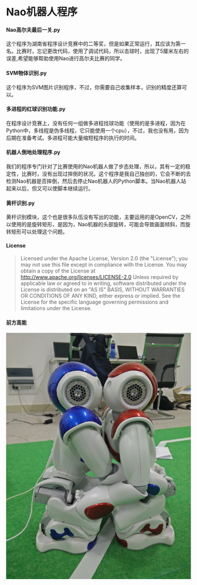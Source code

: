 # Nao机器人程序

#### Nao高尔夫最后一关.py
这个程序为湖南省程序设计竞赛中的二等奖，但是如果正常运行，其应该为第一名。比赛时，忘记更改代码，使用了调试代码，所以击球时，出现了5厘米左右的误差,希望能够帮助使用Nao进行高尔夫比赛的同学。

#### SVM物体识别.py
这个程序为SVM图片识别程序，不过，你需要自己收集样本，识别的精度还算可以。  

#### 多进程的红球识别功能.py  
在程序设计竞赛上，没有任何一组做多进程找球功能（使用的是多进程，因为在Python中，多线程是伪多线程，它只能使用一个cpu），不过，我也没有用，因为后期在准备考试。多进程可能大量缩短程序的执行的时间。  

#### 机器人倒地处理程序.py
我们的程序专门针对了比赛使用的Nao机器人做了步态处理，所以，其有一定的稳定性，比赛时，没有出现过摔倒的状况。这个程序是我自己独创的，它会不断的去检测Nao机器是否摔倒，然后去停止Nao机器人的Python脚本。当Nao机器人站起来以后，但又可以使脚本继续运行。  

#### 黄杆识别.py
黄杆识别模块，这个也是很多队伍没有写出的功能，主要运用的是OpenCV，之所以使用的是旋转矩形，是因为，Nao机器的头部旋转，可能会导致画面倾斜，而旋转矩形可以处理这个问题。

#### License  
> Licensed under the Apache License, Version 2.0 (the "License"); you may not use this file except in compliance with the License. You may obtain a copy of the License at http://www.apache.org/licenses/LICENSE-2.0 Unless required by applicable law or agreed to in writing, software distributed under the License is distributed on an "AS IS" BASIS, WITHOUT WARRANTIES OR CONDITIONS OF ANY KIND, either express or implied. See the License for the specific language governing permissions and limitations under the License.

#### 前方高能  

![](https://github.com/bitbitluo/Nao/blob/master/img/naos.jpg)

